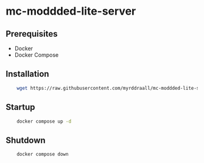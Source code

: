 # mc-moddded-lite-server


## Prerequisites 
  - Docker
  - Docker Compose

## Installation

```sh
    wget https://raw.githubusercontent.com/myrddraall/mc-moddded-lite-server/main/docker-compose.yml
```


## Startup

```sh
    docker compose up -d
```

## Shutdown

```bash 
    docker compose down
```


